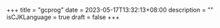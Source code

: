 +++
title = "gcprog"
date = 2023-05-17T13:32:13+08:00
description = ""
isCJKLanguage = true
draft = false
+++